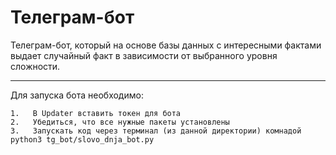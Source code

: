 # Телеграм-бот


Телеграм-бот, который на основе базы данных с интересными фактами выдает случайный факт в зависимости от выбранного уровня сложности.

---

Для запуска бота необходимо:

```
1.   В Updater вставить токен для бота
2.   Убедиться, что все нужные пакеты установлены
3.   Запускать код через терминал (из данной директории) комнадой python3 tg_bot/slovo_dnja_bot.py
```
